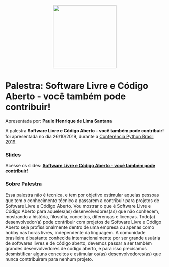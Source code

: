 <p align="center"><img src="../logo_python_brasil_2019-01.svg" width="200"></p>

# Palestra: Software Livre e Código Aberto - você também pode contribuir!
Apresentada por: **Paulo Henrique de Lima Santana**


A palestra **Software Livre e Código Aberto - você também pode contribuir!** foi apresentada no dia 26/10/2019, durante a [Conferência Python Brasil 2019](http://2019.pythonbrasil.org.br).



### Slides

Acesse os slides: **[Software Livre e Código Aberto - você também pode contribuir!](./pybr2019-paulo-henrique-de-software-livre-e-codigo-aberto.pdf)**



### Sobre Palestra
Essa palestra não é tecnica, e tem por objetivo estimular aquelas pessoas que tem o conhecimento técnico a passarem a contribuir para projetos de Software Livre e Código Aberto. Vou mostrar o que é Software Livre e Código Aberto para aqueles(as) desenvolvedores(as) que não conhecem, mostrando a história, filosofia, conceitos, diferenças e licenças.  Todo(a) desenvolvedor(a) pode contribuir com projetos de Software Livre e Código Aberto seja profissionalmente dentro de uma empresa ou apenas como hobby nas horas livres, independente da linguagem. A comunidade brasileira é bastante conhecida internacionalmente por ser grande usuária de softwares  livres e de código aberto, devemos passar a ser também grandes desenvolvedores de código aberto, e para isso precisamos desmistificar alguns conceitos e estimular os(as) desenvolvedores(as) que nunca conttribuiram para nenhum projeto.




